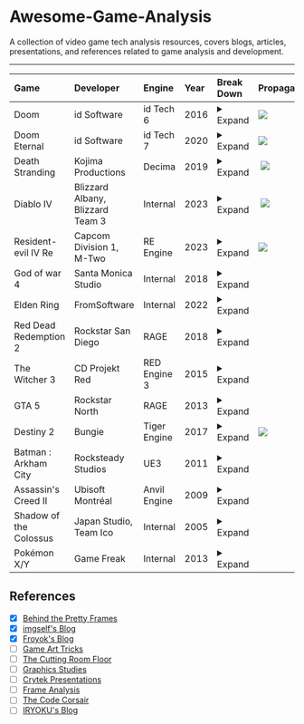 # Awesome-Game-Analysis
A collection of video game tech analysis resources, covers blogs, articles, presentations, and references related to game analysis and development.

---

|Game|Developer|Engine|Year|Break Down|Propaganda|
|:---|:---|:---|:---|:---|:---|
|Doom|id Software|id Tech 6|2016|<details><summary>Expand</summary>- [The Devil is in the details](https://advances.realtimerendering.com/s2016/Siggraph2016_idTech6.pdf)<br>- [Graphics Study](https://www.adriancourreges.com/blog/2016/09/09/doom-2016-graphics-study/)<br>- [DigitalFoundry Interview](https://www.eurogamer.net/digitalfoundry-2016-doom-tech-interview)<br>- [GamesBeat Interview](https://venturebeat.com/games/the-definitive-interview-on-the-making-of-doom/)<br>- [DSOGaming Interview](https://www.dsogaming.com/interviews/id-software-tech-interview-dx12-vulkan-mega-textures-pbr-global-illumination-more/)<br>- [QuakeCon P1](https://www.twitch.tv/videos/81946710)<br>- [QuakeCon P2](https://www.twitch.tv/videos/81950107)</details>|<img src="https://github.com/OTFCG/Awesome-Game-Analysis/blob/image-develop/Images/Doom_img.jpg"/>|
|Doom Eternal|id Software|id Tech 7|2020|<details><summary>Expand</summary>- [Simon Coenen's Blog](https://simoncoenen.com/blog/programming/graphics/DoomEternalStudy.html)</details>|<img src="https://github.com/OTFCG/Awesome-Game-Analysis/blob/image-develop/Images/Doom_Eternal_img.jpg"/>|
|Death Stranding|Kojima Productions|Decima|2019|<details><summary>Expand</summary>- [Behind the Pretty Frames](https://mamoniem.com/behind-the-pretty-frames-death-stranding/)</details>| <img src="https://github.com/OTFCG/Awesome-Game-Analysis/blob/image-develop/Images/Death_Stranding_img.jpg"/>|
|Diablo IV|Blizzard Albany, Blizzard Team 3|Internal|2023|<details><summary>Expand</summary>- [Behind the Pretty Frames](https://mamoniem.com/behind-the-pretty-frames-diablo-iv/)<br>- [Blizzard](https://news.blizzard.com/en-us/diablo4/23964183/peeling-back-the-varnish-the-graphics-of-diablo-iv)</details>| <img src="https://github.com/OTFCG/Awesome-Game-Analysis/blob/image-develop/Images/Diablo4_img.jpg"/>|
|Resident-evil IV Re|Capcom Division 1, M-Two|RE Engine|2023|<details><summary>Expand</summary>- [Behind the Pretty Frames](https://mamoniem.com/behind-the-pretty-frames-resident-evil/)</details>|<img src="https://github.com/OTFCG/Awesome-Game-Analysis/blob/image-develop/Images/Resident_Evil_4Re_img.jpg"/>|
|God of war 4|Santa Monica Studio|Internal|2018|<details><summary>Expand</summary>- [Behind the Pretty Frames](https://mamoniem.com/behind-the-pretty-frames-god-of-war/)</details>| 
|Elden Ring|FromSoftware|Internal|2022|<details><summary>Expand</summary>- [Behind the Pretty Frames](https://mamoniem.com/behind-the-pretty-frames-elden-ring/)</details>|
|Red Dead Redemption 2|Rockstar San Diego|RAGE|2018|<details><summary>Expand</summary>- [imgeself's Blog](https://imgeself.github.io/posts/2020-06-19-graphics-study-rdr2/)</details>|
|The Witcher 3|CD Projekt Red|RED Engine 3|2015|<details><summary>Expand</summary>- [Mateusz's Blog](https://astralcode.blogspot.com/2018/11/reverse-engineering-rendering-of.html)</details>|
|GTA 5| Rockstar North | RAGE | 2013 |<details><summary>Expand</summary>- [Game Art Tricks](https://simonschreibt.de/gat/gta-v-underestimated-glow/)<br>- [Game Art Tricks](https://simonschreibt.de/gat/gta-v-wormy-fountain/)<br>- [Graphics Study](https://www.adriancourreges.com/blog/2015/11/02/gta-v-graphics-study/)</details>|
|Destiny 2| Bungie | Tiger Engine | 2017 |<details><summary>Expand</summary>- [GDC2018:Physically Inspired Shading in 'Destiny 2'](https://www.gdcvault.com/play/1025290/Translating-Art-into-Technology-Physically)</details>|<img src="https://github.com/OTFCG/Awesome-Game-Analysis/blob/image-develop/Images/Destiny2_img.jpg"/>|
|Batman : Arkham City| Rocksteady Studios | UE3 | 2011 |<details><summary>Expand</summary>- [Froyok's Blog](https://www.froyok.fr/blog/2012-09-breakdown-batman-arkham-city/)</details>|
|Assassin's Creed II| Ubisoft Montréal | Anvil Engine | 2009 |<details><summary>Expand</summary>- [Froyok's Blog](https://www.froyok.fr/blog/2015-12-breakdown-assassins-creed-ii-2/)</details>|
|Shadow of the Colossus| Japan Studio, Team Ico | Internal | 2005 |<details><summary>Expand</summary>- [Froyok's Blog](https://www.froyok.fr/blog/2012-10-breakdown-shadow-of-the-colossus-pal-ps2/page.html)</details>|
|Pokémon X/Y| Game Freak | Internal | 2013 |<details><summary>Expand</summary>- [Game Art Tricks](https://simonschreibt.de/gat/pokemon-rapidash/)</details>|


## References
- [X] [Behind the Pretty Frames](https://mamoniem.com/category/behind-the-pretty-frames/)
- [X] [imgself's Blog](https://imgeself.github.io/posts/)
- [X] [Froyok's Blog](https://www.froyok.fr/articles.html)
- [ ] [Game Art Tricks](https://simonschreibt.de/game-art-tricks/)
- [ ] [The Cutting Room Floor](https://tcrf.net/The_Cutting_Room_Floor)
- [ ] [Graphics Studies](https://www.adriancourreges.com/blog/)
- [ ] [Crytek Presentations](https://archive.org/download/crytek_presentations)
- [ ] [Frame Analysis](https://alain.xyz/blog)
- [ ] [The Code Corsair](https://www.elopezr.com/)
- [ ] [IRYOKU's Blog](https://www.iryoku.com/)
